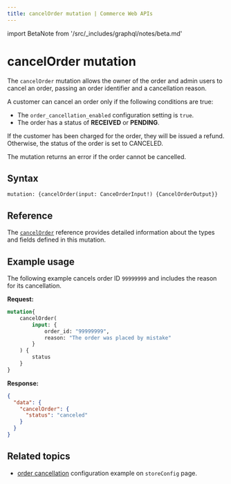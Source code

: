 ```yaml
---
title: cancelOrder mutation | Commerce Web APIs
---
```

import BetaNote from '/src/_includes/graphql/notes/beta.md'

<BetaNote />

# cancelOrder mutation

The `cancelOrder` mutation allows the owner of the order and admin users to cancel an order, passing an order identifier and a cancellation reason.

A customer can cancel an order only if the following conditions are true:

 *  The `order_cancellation_enabled` configuration setting is `true`.
 *  The order has a status of **RECEIVED** or **PENDING**.

If the customer has been charged for the order, they will be issued a refund. Otherwise, the status of the order is set to CANCELED.

The mutation returns an error if the order cannot be cancelled.

## Syntax

`mutation: {cancelOrder(input: CanceOrderInput!) {CancelOrderOutput}}`

## Reference

The [`cancelOrder`](https://developer.adobe.com/commerce/webapi/graphql-api/index.html#mutation-cancelOrder) reference provides detailed information about the types and fields defined in this mutation.

## Example usage

The following example cancels order ID `99999999` and includes the reason for its cancellation.

**Request:**

```graphql
mutation{
    cancelOrder(
        input: {
            order_id: "99999999",
            reason: "The order was placed by mistake"
        }
    ) {
        status
    }
}
```

**Response:**

```json
{
  "data": {
    "cancelOrder": {
      "status": "canceled"
    }
  }
}
```

## Related topics

-  [order cancellation](/src/pages/graphql/schema/store/queries/store-config.md#query-a-stores-order-cancellation-configuration) configuration example on `storeConfig` page.
